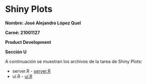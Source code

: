 # Shiny Plots

**Nombre: José Alejandro López Quel**

**Carné: 21001127**

**Product Development**

**Sección U**

A continuación se muestran los archivos de la tarea de Shiny Plots:

- server.R - [server.R](https://github.com/alejandrolq/ProductDevelopment/blob/main/shinyapps/plots_interaction_tarea/server.R "server.R")
- ui.R - [ui.R](https://github.com/alejandrolq/ProductDevelopment/blob/main/shinyapps/plots_interaction_tarea/ui.R "ui.R")

